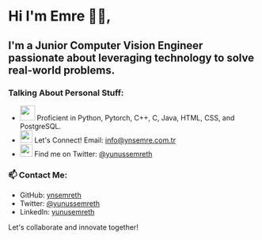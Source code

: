 # Hi I'm Emre 🚀🚀,

## I'm a Junior Computer Vision Engineer passionate about leveraging technology to solve real-world problems.

### Talking About Personal Stuff:
- <img src="https://media.giphy.com/media/WUlplcMpOCEmTGBtBW/giphy.gif" width="30"> Proficient in Python, Pytorch, C++, C, Java, HTML, CSS, and PostgreSQL.
- <img src="https://github.com/SP-XD/SP-XD/blob/main/images/message.gif?raw=true" width="25" /> Let's Connect! Email: info@ynsemre.com.tr
- <img src="https://github.com/SP-XD/SP-XD/blob/main/images/letterbox.gif?raw=true" width="25" /> Find me on Twitter: [@yunussemreth](https://twitter.com/yunussemreth)

### 📫 Contact Me:
- GitHub: [ynsemreth](https://github.com/ynsemreth)
- Twitter: [@yunussemreth](https://twitter.com/yunussemreth)
- LinkedIn: [yunusemreth](https://www.linkedin.com/in/yunusemreth/)

Let's collaborate and innovate together!
